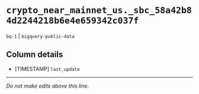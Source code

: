 # `crypto_near_mainnet_us._sbc_58a42b84d2244218b6e4e659342c037f`
`bq-1` | `bigquery-public-data`

## Column details
* [TIMESTAMP] `last_update`

-------------------------------------------------------------------------------
*Do not make edits above this line.*
